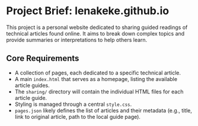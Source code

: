 # Project Brief: lenakeke.github.io

This project is a personal website dedicated to sharing guided readings of technical articles found online. It aims to break down complex topics and provide summaries or interpretations to help others learn.

## Core Requirements

- A collection of pages, each dedicated to a specific technical article.
- A main `index.html` that serves as a homepage, listing the available article guides.
- The `sharing/` directory will contain the individual HTML files for each article guide.
- Styling is managed through a central `style.css`.
- `pages.json` likely defines the list of articles and their metadata (e.g., title, link to original article, path to the local guide page).
